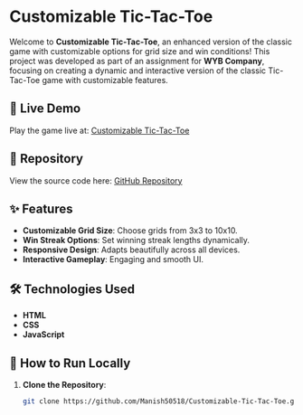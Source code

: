 # Customizable Tic-Tac-Toe

Welcome to **Customizable Tic-Tac-Toe**, an enhanced version of the classic game with customizable options for grid size and win conditions!
This project was developed as part of an assignment for **WYB Company**, focusing on creating a dynamic and interactive version of the classic Tic-Tac-Toe game with customizable features.

## 🚀 Live Demo

Play the game live at: [Customizable Tic-Tac-Toe](https://customizable-tic-tac-toe.vercel.app/)

## 📂 Repository

View the source code here: [GitHub Repository](https://github.com/Manish50518/Customizable-Tic-Tac-Toe)

## ✨ Features

- **Customizable Grid Size**: Choose grids from 3x3 to 10x10.
- **Win Streak Options**: Set winning streak lengths dynamically.
- **Responsive Design**: Adapts beautifully across all devices.
- **Interactive Gameplay**: Engaging and smooth UI.

## 🛠️ Technologies Used

- **HTML**
- **CSS**
- **JavaScript**

## 📜 How to Run Locally

1. **Clone the Repository**:
   ```bash
   git clone https://github.com/Manish50518/Customizable-Tic-Tac-Toe.git
